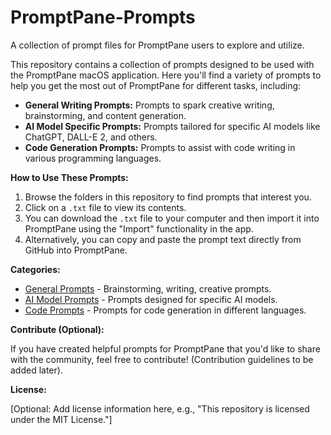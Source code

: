 # PromptPane-Prompts
A collection of prompt files for PromptPane users to explore and utilize.

This repository contains a collection of prompts designed to be used with the PromptPane macOS application.  Here you'll find a variety of prompts to help you get the most out of PromptPane for different tasks, including:

*   **General Writing Prompts:** Prompts to spark creative writing, brainstorming, and content generation.
*   **AI Model Specific Prompts:** Prompts tailored for specific AI models like ChatGPT, DALL-E 2, and others.
*   **Code Generation Prompts:** Prompts to assist with code writing in various programming languages.

**How to Use These Prompts:**

1.  Browse the folders in this repository to find prompts that interest you.
2.  Click on a `.txt` file to view its contents.
3.  You can download the `.txt` file to your computer and then import it into PromptPane using the "Import" functionality in the app.
4.  Alternatively, you can copy and paste the prompt text directly from GitHub into PromptPane.

**Categories:**

*   [General Prompts](General/) - Brainstorming, writing, creative prompts.
*   [AI Model Prompts](AI_Models/) - Prompts designed for specific AI models.
*   [Code Prompts](Code/) - Prompts for code generation in different languages.

**Contribute (Optional):**

If you have created helpful prompts for PromptPane that you'd like to share with the community, feel free to contribute!  (Contribution guidelines to be added later).

**License:**

[Optional: Add license information here, e.g., "This repository is licensed under the MIT License."]